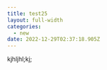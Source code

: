 ```yaml
---
title: test25
layout: full-width
categories:
  - new
date: 2022-12-29T02:37:18.905Z
---
```

k﻿jhljhl;kj;